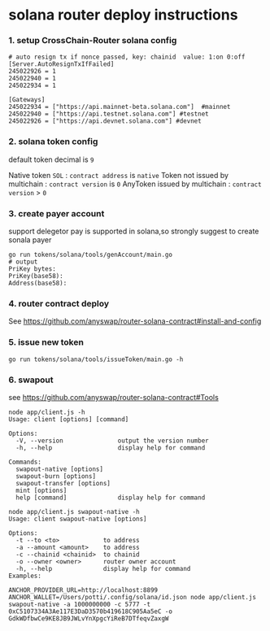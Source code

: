 # solana router deploy instructions

### 1. setup CrossChain-Router solana config
```
# auto resign tx if nonce passed, key: chainid  value: 1:on 0:off
[Server.AutoResignTxIfFailed]
245022926 = 1
245022940 = 1
245022934 = 1

[Gateways]
245022934 = ["https://api.mainnet-beta.solana.com"]  #mainnet
245022940 = ["https://api.testnet.solana.com"] #testnet
245022926 = ["https://api.devnet.solana.com"] #devnet
```

### 2. solana token config
default token decimal is `9`

Native token `SOL` : `contract address` is `native`
Token not issued by multichain : `contract version` is `0`
AnyToken issued by multichain :  `contract version` > `0`

### 3. create payer account
support delegetor pay is supported in solana,so strongly suggest to create sonala payer
```
go run tokens/solana/tools/genAccount/main.go
# output
PriKey bytes:
PriKey(base58):
Address(base58):
```
 
### 4. router contract deploy
See
https://github.com/anyswap/router-solana-contract#install-and-config

### 5. issue new token
```
go run tokens/solana/tools/issueToken/main.go -h
```

### 6. swapout 
see
https://github.com/anyswap/router-solana-contract#Tools

```
node app/client.js -h             
Usage: client [options] [command]

Options:
  -V, --version               output the version number
  -h, --help                  display help for command

Commands:
  swapout-native [options]
  swapout-burn [options]
  swapout-transfer [options]
  mint [options]
  help [command]              display help for command
```

```
node app/client.js swapout-native -h
Usage: client swapout-native [options]

Options:
  -t --to <to>            to address
  -a --amount <amount>    to address
  -c --chainid <chainid>  to chainid
  -o --owner <owner>      router owner account
  -h, --help              display help for command
Examples:

ANCHOR_PROVIDER_URL=http://localhost:8899 ANCHOR_WALLET=/Users/potti/.config/solana/id.json node app/client.js swapout-native -a 1000000000 -c 5777 -t 0xC5107334A3Ae117E3DaD3570b419618C905Aa5eC -o GdkWDfbwCe9KE8JB9JWLvYnXpgcYiReB7DTfeqvZaxgW
```








